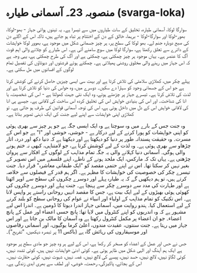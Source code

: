 # منصوبہ 23۔ آسمانی طیارہ (svarga-loka)

سوارگا لوکا، آسمانی طیارہ، تخلیق کے سات طیاروں میں سے تیسرا ہے۔ یہ تینوں ہوائی جہاز - بھو-لوکا، بھور-لوکا اور سوارگا-لوکا - برہما، خالق کے دن کے اختتام پر تباہ ہو جاتے ہیں، تاکہ اس کے اگلے دن کی صبح دوبارہ جنم لے۔ بھو لوکا کی سطح پر، ہر چیز جسمانی شکل میں موجود ہے، بھوور لوکا خواہشات کے دائرے سے تعلق رکھتا ہے، سوارگا لوکا میں سوچ سامنے آتی ہے۔ اس طیارے کو چلانے والی اہم قوت آگ کا عنصر ہے۔ یہاں موجود ہر چیز چمکتی ہے، چمکتی ہے اور آگ کی طرح چمکتی ہے، یہی وجہ ہے کہ اس جہاز میں رہنے والی مخلوق روشنی پھیلاتی ہے۔ چمکتے ہوئے فرشتوں اور دیوتاؤں کی تفصیل تمام لوگوں کے افسانوں میں مل سکتی ہے۔

پہلے چکر میں، کھلاڑی سلامتی کی تلاش کرتا ہے اور بہت سی ایسی چیزیں حاصل کرنے کی کوشش کرتا ہے جو اس کے جسمانی وجود کو سہارا دے سکیں۔ دوسرے میں، وہ حواس کی دنیا کو تلاش کرتا ہے اور لذت کی تلاش کرتا ہے۔ تیسرے جہاز پر چڑھتے ہوئے، وہ ایک نئی جہت کھولتا ہے - اس کی شخصیت، یا انا کی شناخت۔ اور اس کی بنیادی خواہش اس کی تخلیق کردہ اس ساخت کی لافانی ہے۔ جیسے ہی انا کی لافانی خواہش اس کے دل میں داخل ہوتی ہے، اس کی توجہ آسمانی قوانین کی طرف ہو جاتی ہے۔ تو کھلاڑی اپنی خواہشات سے اپنے لیے جنت کی ایک ذہنی تصویر بناتا ہے۔

وہ جنت جس کے بارے میں وہ سوچتا ہے وہ ایک ایسی جگہ ہے جو ہر چیز سے بھری ہوئی ہے جو اس کے "I" کو اپنی خواہشات کو پورا کرنے کے لیے درکار ہے - خوشی، خوشی اور مسرت۔ وہ حقیقت پسندانہ طور پر دنیا کو دیکھتا ہے اور دیکھتا ہے کہ دنیا دکھ اور درد، اتار چڑھاو سے بھری ہوئی ہے۔ وہ لذت کے لیے کوشش کرتا ہے، جو لامتناہی، کبھی نہ ختم ہونے والی ہوگی۔ آسمانی دنیا کہلانے والی یہ جگہ تمام مذاہب کے لوگوں کے افکار سے پروان چڑھتی ہے۔ یہاں تک کہ مارکس، ایک ملحد ہونے کے ناطے، اپنے فلسفے میں اس تصویر کے بغیر نہیں کر سکتا تھا۔ اس نے اپنے حتمی مقصد کو "ایک طبقاتی معاشرہ" قرار دیا۔ جنت تیسرے چکر کی خصوصیت کی خواہشات کا مظہر ہے۔ اگر ہم قدر کے فیصلوں سے خلاصہ کرتے ہیں، تو ہم دیکھیں گے کہ یہ طیارہ پہلے اور دوسرے چکروں کی سطح سے اوپر اٹھتا ہے اور طہارت کی مدد سے دوسرے چکر سے پہنچا ہے۔ جنت پہلے اور دوسرے چکروں کی کھوئی ہوئی بھیڑوں کے لیے ایک بیت ہے، جس کا مقصد انہیں روحانی راستے پر واپس لانا ہے۔ اس تکنیک کو تمام مذاہب کے اولیاء اور انبیاء نے عوام کی روحانی سطح کو بلند کرنے کے لیے استعمال کیا۔ ہندو روایت میں، آسمانی جہاز اندرا دیوتا کا ڈومین ہے۔ اندرا اس لیے مشہور ہے کہ وہ اندریوں کو اپنے کنٹرول میں لایا تھا: پانچ حسی اعضاء اور عمل کے پانچ اعضاء۔ جو ان اعضاء پر مکمل کنٹرول رکھتا ہے وہ آسمان کا مالک بن جاتا ہے اور اس جہاز میں رہتا ہے۔ جنت سنتوں، عقیدت مندوں، اعلیٰ کرما یوگیوں، اور آسمانی رقاصوں اور موسیقاروں کی رہائش گاہ ہے (باکس 11 پر تبصرہ دیکھیں، "تفریح")۔

جس نے حس اور عمل کے اعضاء کو مسخر کر رکھا ہے، اس کے لیے ہر وہ چیز جو مادی سطح پر موجود ہے ایک ہم آہنگ اور الہی شکل میں ظاہر ہوتی ہے۔ کوئی ادنیٰ خواہشات نہیں ہیں، کوئی تشدد نہیں، کوئی لگاؤ نہیں، لالچ نہیں، حسد نہیں، پیسے کی لالچ نہیں، غصہ نہیں، شہوت نہیں، کوئی حقارت نہیں۔ اس کے بجائے، پاکیزگی، رحمت، خوشی، اور لطف سے بھری ابدی زندگی ہے۔
